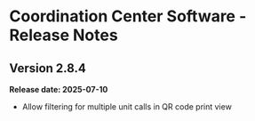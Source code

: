 # Coordination Center Software - Release Notes

## Version 2.8.4

**Release date: 2025-07-10**

* Allow filtering for multiple unit calls in QR code print view
